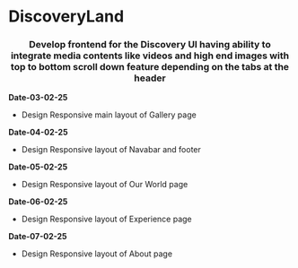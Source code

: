 # DiscoveryLand  
<h3 align="center"> Develop frontend for the Discovery UI having ability to integrate
media contents like videos and high end images with top to bottom scroll down
feature depending on the tabs at the header</h3>

**Date-03-02-25**  
- Design Responsive main layout of Gallery page

**Date-04-02-25**
- Design Responsive layout of Navabar and footer

**Date-05-02-25**
- Design Responsive layout of Our World page

**Date-06-02-25**
  - Design Responsive layout of Experience page

**Date-07-02-25**
- Design Responsive layout of About page  




